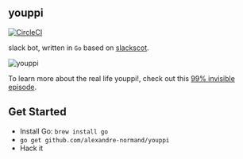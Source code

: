 youppi
------

[![CircleCI](https://circleci.com/gh/alexandre-normand/youppi.svg?style=svg)](https://circleci.com/gh/alexandre-normand/youppi)

slack bot, written in `Go` based on [slackscot](https://github.com/alexandre-normand/slackscot).

![youppi](http://l.yimg.com/os/publish-images/sports/2015-08-16/f65149e0-43cc-11e5-a7ff-8be36a909c05_Youppi.gif)

To learn more about the real life youppi!, check out this [99% invisible episode](http://99percentinvisible.org/episode/la-mascotte/).

Get Started 
-----------

* Install Go: `brew install go`
* `go get github.com/alexandre-normand/youppi`
* Hack it
